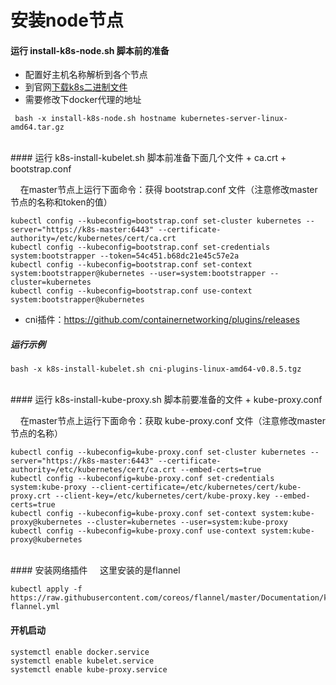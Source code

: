 # 安装node节点

#### 运行 install-k8s-node.sh 脚本前的准备
+ 配置好主机名称解析到各个节点
+ 到官网[下载k8s二进制文件](https://github.com/kubernetes/kubernetes/releases "下载k8s二进制文件")
+ 需要修改下docker代理的地址

```console
 bash -x install-k8s-node.sh hostname kubernetes-server-linux-amd64.tar.gz
 ```
<br>
#### 运行 k8s-install-kubelet.sh 脚本前准备下面几个文件
+ ca.crt
+ bootstrap.conf

&nbsp;&nbsp;&nbsp;&nbsp;在master节点上运行下面命令：获得 bootstrap.conf 文件（注意修改master节点的名称和token的值）
```console
kubectl config --kubeconfig=bootstrap.conf set-cluster kubernetes --server="https://k8s-master:6443" --certificate-authority=/etc/kubernetes/cert/ca.crt
kubectl config --kubeconfig=bootstrap.conf set-credentials system:bootstrapper --token=54c451.b68dc21e45c57e2a
kubectl config --kubeconfig=bootstrap.conf set-context system:bootstrapper@kubernetes --user=system:bootstrapper --cluster=kubernetes
kubectl config --kubeconfig=bootstrap.conf use-context system:bootstrapper@kubernetes
```
+ cni插件：https://github.com/containernetworking/plugins/releases


##### 运行示例
```console
bash -x k8s-install-kubelet.sh cni-plugins-linux-amd64-v0.8.5.tgz
```

<br>
#### 运行 k8s-install-kube-proxy.sh 脚本前要准备的文件
+ kube-proxy.conf

&nbsp;&nbsp;&nbsp;&nbsp;在master节点上运行下面命令：获取 kube-proxy.conf 文件（注意修改master节点的名称）
```console
kubectl config --kubeconfig=kube-proxy.conf set-cluster kubernetes --server="https://k8s-master:6443" --certificate-authority=/etc/kubernetes/cert/ca.crt --embed-certs=true
kubectl config --kubeconfig=kube-proxy.conf set-credentials system:kube-proxy --client-certificate=/etc/kubernetes/cert/kube-proxy.crt --client-key=/etc/kubernetes/cert/kube-proxy.key --embed-certs=true
kubectl config --kubeconfig=kube-proxy.conf set-context system:kube-proxy@kubernetes --cluster=kubernetes --user=system:kube-proxy
kubectl config --kubeconfig=kube-proxy.conf use-context system:kube-proxy@kubernetes
```
<br>
#### 安装网络插件
&nbsp;&nbsp;&nbsp;&nbsp;这里安装的是flannel

```console
kubectl apply -f https://raw.githubusercontent.com/coreos/flannel/master/Documentation/kube-flannel.yml
```

#### 开机启动
```console
systemctl enable docker.service
systemctl enable kubelet.service
systemctl enable kube-proxy.service
```
